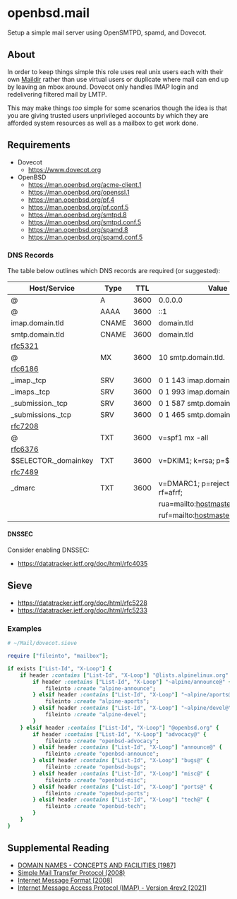 # openbsd.mail

Setup a simple mail server using OpenSMTPD, spamd, and Dovecot.

## About

In order to keep things simple this role uses real unix users each with their
own [Maildir](https://en.wikipedia.org/wiki/Maildir) rather than use virtual
users or duplicate where mail can end up by leaving an mbox around. Dovecot
only handles IMAP login and redelivering filtered mail by LMTP.

This may make things _too_ simple for some scenarios though the idea is that
you are giving trusted users unprivileged accounts by which they are afforded
system resources as well as a mailbox to get work done.

## Requirements

- Dovecot
  - https://www.dovecot.org
- OpenBSD
  - https://man.openbsd.org/acme-client.1
  - https://man.openbsd.org/openssl.1
  - https://man.openbsd.org/pf.4
  - https://man.openbsd.org/pf.conf.5
  - https://man.openbsd.org/smtpd.8
  - https://man.openbsd.org/smtpd.conf.5
  - https://man.openbsd.org/spamd.8
  - https://man.openbsd.org/spamd.conf.5

### DNS Records

The table below outlines which DNS records are required (or suggested):

[rfc5321]: https://datatracker.ietf.org/doc/rfc5321
[rfc6186]: https://datatracker.ietf.org/doc/rfc6186
[rfc6376]: https://datatracker.ietf.org/doc/rfc6376
[rfc7208]: https://datatracker.ietf.org/doc/rfc7208
[rfc7489]: https://datatracker.ietf.org/doc/rfc7489

| Host/Service          | Type  | TTL  | Value                                 |
| --------------------- | ----- | ---- | ------------------------------------- |
| @                     | A     | 3600 | 0.0.0.0                               |
| @                     | AAAA  | 3600 | ::1                                   |
| imap.domain.tld       | CNAME | 3600 | domain.tld                            |
| smtp.domain.tld       | CNAME | 3600 | domain.tld                            |
| [rfc5321]             |
| @                     | MX    | 3600 | 10 smtp.domain.tld.                   |
| [rfc6186]             |
| \_imap.\_tcp          | SRV   | 3600 | 0 1 143 imap.domain.tld.              |
| \_imaps.\_tcp         | SRV   | 3600 | 0 1 993 imap.domain.tld.              |
| \_submission.\_tcp    | SRV   | 3600 | 0 1 587 smtp.domain.tld.              |
| \_submissions.\_tcp   | SRV   | 3600 | 0 1 465 smtp.domain.tld.              |
| [rfc7208]             |
| @                     | TXT   | 3600 | v=spf1 mx -all                        |
| [rfc6376]             |
| $SELECTOR.\_domainkey | TXT   | 3600 | v=DKIM1; k=rsa; p=$RSAKEY             |
| [rfc7489]             |
| \_dmarc               | TXT   | 3600 | v=DMARC1; p=reject; pct=100; rf=afrf; |
|                       |       |      | rua=mailto:hostmaster@domain.tld;     |
|                       |       |      | ruf=mailto:hostmaster@domain.tld      |

#### DNSSEC

Consider enabling DNSSEC:

- https://datatracker.ietf.org/doc/html/rfc4035

## Sieve

- https://datatracker.ietf.org/doc/html/rfc5228
- https://datatracker.ietf.org/doc/html/rfc5233

### Examples

```ruby
# ~/Mail/dovecot.sieve

require ["fileinto", "mailbox"];

if exists ["List-Id", "X-Loop"] {
    if header :contains ["List-Id", "X-Loop"] "@lists.alpinelinux.org" {
        if header :contains ["List-Id", "X-Loop"] "~alpine/announce@" {
            fileinto :create "alpine-announce";
        } elsif header :contains ["List-Id", "X-Loop"] "~alpine/aports@" {
            fileinto :create "alpine-aports";
        } elsif header :contains ["List-Id", "X-Loop"] "~alpine/devel@" {
            fileinto :create "alpine-devel";
        }
    } elsif header :contains ["List-Id", "X-Loop"] "@openbsd.org" {
        if header :contains ["List-Id", "X-Loop"] "advocacy@" {
            fileinto :create "openbsd-advocacy";
        } elsif header :contains ["List-Id", "X-Loop"] "announce@" {
            fileinto :create "openbsd-announce";
        } elsif header :contains ["List-Id", "X-Loop"] "bugs@" {
            fileinto :create "openbsd-bugs";
        } elsif header :contains ["List-Id", "X-Loop"] "misc@" {
            fileinto :create "openbsd-misc";
        } elsif header :contains ["List-Id", "X-Loop"] "ports@" {
            fileinto :create "openbsd-ports";
        } elsif header :contains ["List-Id", "X-Loop"] "tech@" {
            fileinto :create "openbsd-tech";
        }
    }
}
```

## Supplemental Reading

- [DOMAIN NAMES - CONCEPTS AND FACILITIES [1987]](https://datatracker.ietf.org/doc/html/rfc1034)
- [Simple Mail Transfer Protocol (2008)](https://datatracker.ietf.org/doc/html/rfc5321)
- [Internet Message Format [2008]](https://datatracker.ietf.org/doc/html/rfc5322)
- [Internet Message Access Protocol (IMAP) - Version 4rev2 [2021]](https://datatracker.ietf.org/doc/html/rfc9051)
